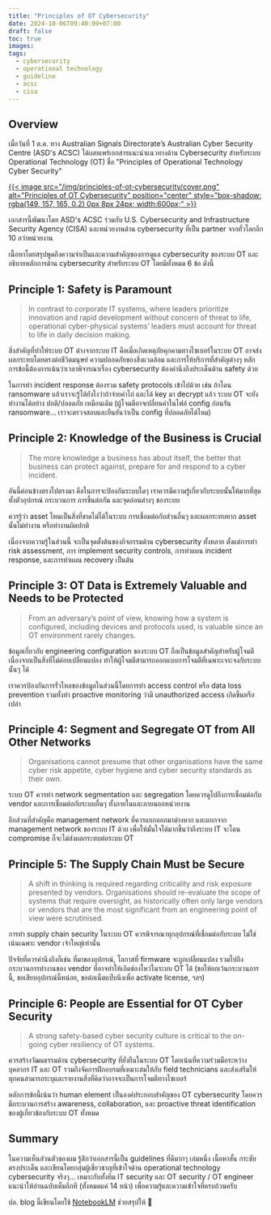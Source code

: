 ```yaml
---
title: "Principles of OT Cybersecurity"
date: 2024-10-06T09:40:09+07:00
draft: false
toc: true
images:
tags:
  - cybersecurity
  - operational technology
  - guideline
  - acsc
  - cisa
---
```


## Overview

เมื่อวันที่ 1 ต.ค. ทาง Australian Signals Directorate’s Australian Cyber Security Centre (ASD's ACSC) ได้เผยแพร่เอกสารแนะนำแนวทางด้าน Cybersecurity สำหรับระบบ Operational Technology (OT) ชื่อ "Principles of Operational Technology Cyber Security"

[{{< image src="/img/principles-of-ot-cybersecurity/cover.png" alt="Principles of OT Cybersecurity" position="center" style="box-shadow: rgba(149, 157, 165, 0.2) 0px 8px 24px; width:600px;" >}}](https://www.cyber.gov.au/sites/default/files/2024-10/principles_of_operational_technology_cyber_security.pdf)

เอกสารนี้พัฒนาโดย ASD's ACSC ร่วมกับ U.S. Cybersecurity and Infrastructure Security Agency (CISA) และหน่วยงานด้าน cybersecurity ที่เป็น partner จากทั่วโลกอีก 10 กว่าหน่วยงาน

เนื้อหาโดยสรุปพูดถึงความจำเป็นและความสำคัญของการดูแล cybersecurity ของระบบ OT และอธิบายหลักการด้าน cybersecurity สำหรับระบบ OT โดยมีทั้งหมด 6 ข้อ ดังนี้

## Principle 1: Safety is Paramount

> In contrast to corporate IT systems, where leaders prioritize innovation and rapid development without concern of threat to life, operational cyber-physical systems’ leaders must account for threat to life in daily decision making.

สิ่งสำคัญที่ทำให้ระบบ OT ต่างจากระบบ IT คือเมื่อเกิดเหตุภัยคุกคามทางไซเบอร์ในระบบ OT อาจส่งผลกระทบโดยตรงต่อชีวิตมนุษย์ ความปลอดภัยของสิ่งแวดล้อม และการให้บริการที่สำคัญต่างๆ หลักการข้อนี้ต้องการเน้นว่าเวลาพิจารณาเรื่อง cybersecurity ต้องคำนึงถึงประเด็นด้าน safety ด้วย

ในการทำ incident response ต้องรวม safety protocols เข้าไปด้วย เช่น ถ้าโดน ransomware แล้วเราจะรู้ได้ยังไงว่าถ้าจ่ายค่าไถ่ และได้ key มา decrypt แล้ว ระบบ OT จะยังทำงานได้อย่าง ปกติ/ปลอดภัย เหมือนเดิม (ผู้โจมตีอาจเปลี่ยนค่าในไฟล์ config ก่อนรัน ransomware... เราจะตรวจสอบและยืนยันว่าเป็น config ที่ปลอดภัยได้ไหม)

## Principle 2: Knowledge of the Business is Crucial

> The more knowledge a business has about itself, the better that business can protect against, prepare for and respond to a cyber incident.

อันนี้ค่อนข้างตรงไปตรงมา คือในการจะป้องกันระบบใดๆ เราควรมีความรู้เกี่ยวกับระบบนั้นให้มากที่สุด ทั้งตัวอุปกรณ์ กระบวนการ การขึ้นต่อกัน และจุดอ่อนต่างๆ ของระบบ

ควรรู้ว่า asset ไหนเป็นสิ่งที่ขาดไม่ได้ในระบบ การเชื่อมต่อกับส่วนอื่นๆ และผลกระทบหาก asset นั้นไม่ทำงาน หรือทำงานผิดปกติ

เนื่องจากความรู้ในส่วนนี้ จะเป็นจุดตั้งต้นของกิจกรรมด้าน cybersecurity ทั้งหลาย ตั้งแต่การทำ risk assessment, การ implement security controls, การทำแผน incident response, และการทำแผน recovery เป็นต้น

## Principle 3: OT Data is Extremely Valuable and Needs to be Protected

> From an adversary’s point of view, knowing how a system is configured, including devices and protocols used, is valuable since an OT environment rarely changes.

ข้อมูลเกี่ยวกับ engineering configuration ของระบบ OT ถือเป็นข้อมูลสำคัญสำหรับผู้โจมตี เนื่องจากเป็นสิ่งที่ไม่ค่อยเปลี่ยนแปลง ทำให้ผู้โจมตีสามารถออกแบบการโจมตีที่เฉพาะเจาะจงกับระบบนั้นๆ ได้

เราควรป้องกันการรั่วไหลของข้อมูลในส่วนนี้โดยการทำ access control หรือ data loss prevention รวมทั้งทำ proactive monitoring ว่ามี unauthorized access เกิดขึ้นหรือเปล่า

## Principle 4: Segment and Segregate OT from All Other Networks

> Organisations cannot presume that other organisations have the same cyber risk appetite, cyber hygiene and cyber security standards as their own.

ระบบ OT ควรทำ network segmentation และ segregation โดยควรดูไปถึงการเชื่อมต่อกับ vendor และการเชื่อมต่อกับระบบอื่นๆ ทั้งภายในและภายนอกหน่วยงาน

อีกส่วนที่สำคัญคือ management network ที่ควรแยกออกมาต่างหาก และแยกจาก management network ของระบบ IT ด้วย เพื่อให้มั่นใจได้มากขึ้นว่าถึงระบบ IT จะโดน compromise ก็จะไม่ส่งผลกระทบต่อระบบ OT

## Principle 5: The Supply Chain Must be Secure

> A shift in thinking is required regarding criticality and risk exposure presented by vendors. Organisations should re-evaluate the scope of systems that require oversight, as historically often only large vendors or vendors that are the most significant from an engineering point of view were scrutinised.

การทำ supply chain security ในระบบ OT ควรพิจารณาทุกอุปกรณ์ที่เชื่อมต่อกับระบบ ไม่ใช่เน้นเฉพาะ vendor เจ้าใหญ่เท่านั้น

ปัจจัยที่ควรคำนึงถึงก็เช่น ที่มาของอุปกรณ์, โอกาสที่ firmware จะถูกเปลี่ยนแปลง รวมไปถึงกระบวนการทำงานของ vendor ที่อาจทำให้เกิดช่องโหว่ในระบบ OT ได้ (ขอให้ยกเว้นกระบวนการนี้, ขอเสียบอุปกรณ์นี้หน่อย, ขอต่อเน็ตแป๊บนึงเพื่อ activate license, ฯลฯ)

## Principle 6: People are Essential for OT Cyber Security

> A strong safety-based cyber security culture is critical to the on-going cyber resiliency of OT systems.

ควรสร้างวัฒนธรรมด้าน cybersecurity ที่ยั่งยืนในระบบ OT โดยเน้นที่ความร่วมมือระหว่างบุคลากร IT และ OT รวมถึงจัดการฝึกอบรมที่เหมาะสมให้กับ field technicians และส่งเสริมให้ทุกคนสามารถระบุและรายงานสิ่งที่คิดว่าอาจจะเป็นการโจมตีทางไซเบอร์

หลักการข้อนี้เน้นว่า human element เป็นองค์ประกอบสำคัญของ OT cybersecurity โดยควรมีกระบวนการสร้าง awareness, collaboration, และ proactive threat identification ของผู้เกี่ยวข้องกับระบบ OT ทั้งหมด

## Summary

ในความเห็นส่วนตัวของผม รู้สึกว่าเอกสารนี้เป็น guidelines ที่ดีมากๆ เล่มหนึ่ง เนื้อหาสั้น กระชับ ตรงประเด็น และเขียนโดยกลุ่มผู้เชี่ยวชาญที่เข้าใจด้าน operational technology cybersecurity จริงๆ... เหมาะกับทั้งทีม IT security และ OT security / OT engineer แนะนำให้อ่านฉบับเต็มอีกที (ทั้งหมดแค่ 14 หน้า) เพื่อความรู้และความเข้าใจที่ครบถ้วนครับ

ปล. blog นี้เขียนโดยใช้ [NotebookLM](https://notebooklm.google/) ช่วยสรุปให้ 🧠
